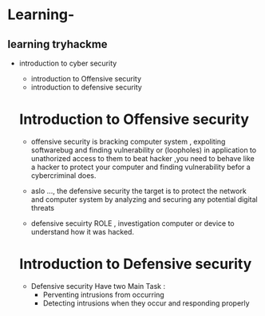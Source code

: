 # Learning-
## learning tryhackme
- introduction to cyber security 
  - introduction to Offensive security 
  - introduction to defensive security

  # Introduction to Offensive security
  - offensive security is bracking computer system  , expoliting softwarebug and finding vulnerability or (loopholes) in application to unathorized access to them  to beat hacker ,you need to behave like a hacker to protect your computer and finding vulnerability befor a cybercriminal does.
  
  - aslo ..., the defensive security the target is to protect the network and computer system by analyzing and securing any potential digital threats
  - defensive secuirty ROLE , investigation computer or device to understand how it was hacked.

  # Introduction to Defensive security
   - Defensive security Have two Main Task :
      - Perventing intrusions from occurring 
      - Detecting intrusions when they occur and responding properly 
